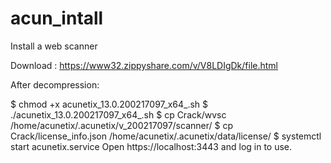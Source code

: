 # acun_intall
Install a web scanner


Download : https://www32.zippyshare.com/v/V8LDIgDk/file.html

After decompression:

$ chmod +x acunetix_13.0.200217097_x64_.sh
$ ./acunetix_13.0.200217097_x64_.sh 
$ cp Crack/wvsc /home/acunetix/.acunetix/v_200217097/scanner/ 
$ cp Crack/license_info.json /home/acunetix/.acunetix/data/license/
$ systemctl start acunetix.service
Open https://localhost:3443 and log in to use.
